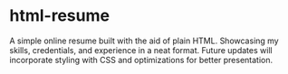 # html-resume
A simple online resume built with the aid of plain HTML. Showcasing my skills, credentials, and experience in a neat format. Future updates will incorporate styling with CSS and optimizations for better presentation.
